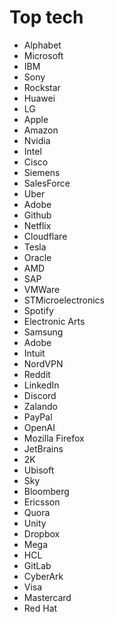 # Top tech
* Alphabet
* Microsoft
* IBM
* Sony
* Rockstar
* Huawei
* LG
* Apple
* Amazon
* Nvidia
* Intel
* Cisco
* Siemens
* SalesForce
* Uber
* Adobe
* Github
* Netflix
* Cloudflare
* Tesla
* Oracle
* AMD
* SAP
* VMWare
* STMicroelectronics
* Spotify
* Electronic Arts
* Samsung
* Adobe
* Intuit
* NordVPN
* Reddit
* LinkedIn
* Discord
* Zalando
* PayPal
* OpenAI
* Mozilla Firefox
* JetBrains
* 2K
* Ubisoft
* Sky
* Bloomberg
* Ericsson
* Quora
* Unity
* Dropbox
* Mega
* HCL
* GitLab
* CyberArk
* Visa
* Mastercard
* Red Hat
